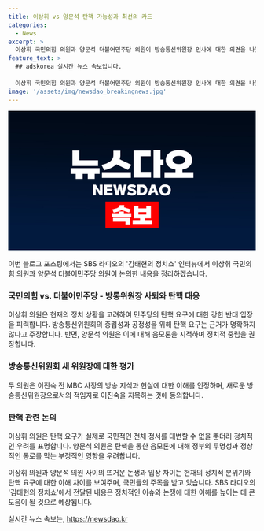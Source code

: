 ```yaml
---
title: 이상휘 vs 양문석 탄핵 가능성과 최선의 카드
categories:
  - News
excerpt: >
  이상휘 국민의힘 의원과 양문석 더불어민주당 의원이 방송통신위원장 인사에 대한 의견을 나눴다. 이상휘 의원은 탄핵에 대한 사유가 명확하지 않고 탄핵 정국이 특정 정치세력의 음모로 이어질 우려가 있다고 주장했다. 또한, 어두운 손으로 방송과 언론을 제어하려는 시도가 있다고 지적했다. 반면, 양문석 의원은 이진숙 전 MBC 사장의 방송 지식과 경험을 강조했으며, 공영방송 파괴와 언론 망가뜨리기를 우려하며, 탄핵과 청문회를 통해 이에 대한 책임을 따질 것을 주장했다. 독립성과 정품성에 대한 양측의 엇갈린 견해와 논의가 진행됐다.
feature_text: >
  ## adskorea 실시간 뉴스 속보입니다.

  이상휘 국민의힘 의원과 양문석 더불어민주당 의원이 방송통신위원장 인사에 대한 의견을 나눴다. 이상휘 의원은 탄핵에 대한 사유가 명확하지 않고 탄핵 정국이 특정 정치세력의 음모로 이어질 우려가 있다고 주장했다. 또한, 어두운 손으로 방송과 언론을 제어하려는 시도가 있다고 지적했다. 반면, 양문석 의원은 이진숙 전 MBC 사장의 방송 지식과 경험을 강조했으며, 공영방송 파괴와 언론 망가뜨리기를 우려하며, 탄핵과 청문회를 통해 이에 대한 책임을 따질 것을 주장했다. 독립성과 정품성에 대한 양측의 엇갈린 견해와 논의가 진행됐다.
image: '/assets/img/newsdao_breakingnews.jpg'
---
```


<p><img src="/assets/img/newsdao_breakingnews.jpg" alt="adskorea 속보" /></p>

<p>이번 블로그 포스팅에서는 SBS 라디오의 '김태현의 정치쇼' 인터뷰에서 이상휘 국민의힘 의원과 양문석 더불어민주당 의원이 논의한 내용을 정리하겠습니다. </p>

<h3>국민의힘 vs. 더불어민주당 - 방통위원장 사퇴와 탄핵 대응</h3>

<p>이상휘 의원은 현재의 정치 상황을 고려하여 민주당의 탄핵 요구에 대한 강한 반대 입장을 피력합니다. 방송통신위원회의 중립성과 공정성을 위해 탄핵 요구는 근거가 명확하지 않다고 주장합니다. 반면, 양문석 의원은 이에 대해 음모론을 지적하며 정치적 중립을 권장합니다.</p>

<h3>방송통신위원회 새 위원장에 대한 평가</h3>

<p>두 의원은 이진숙 전 MBC 사장의 방송 지식과 현실에 대한 이해를 인정하며, 새로운 방송통신위원장으로서의 적임자로 이진숙을 지목하는 것에 동의합니다.</p>

<h3>탄핵 관련 논의</h3>

<p>이상휘 의원은 탄핵 요구가 실제로 국민적인 전체 정서를 대변할 수 없을 뿐더러 정치적인 우려를 표명합니다. 양문석 의원은 탄핵을 통한 음모론에 대해 정부의 투명성과 정상적인 통로를 막는 부정적인 영향을 우려합니다.</p>

<p>이상휘 의원과 양문석 의원 사이의 뜨거운 논쟁과 입장 차이는 현재의 정치적 분위기와 탄핵 요구에 대한 이해 차이를 보여주며, 국민들의 주목을 받고 있습니다. SBS 라디오의 '김태현의 정치쇼'에서 전달된 내용은 정치적인 이슈와 논쟁에 대한 이해를 높이는 데 큰 도움이 될 것으로 예상됩니다.</p>
실시간 뉴스 속보는, <a href="https://newsdao.kr" rel="dofollow">https://newsdao.kr</a>


